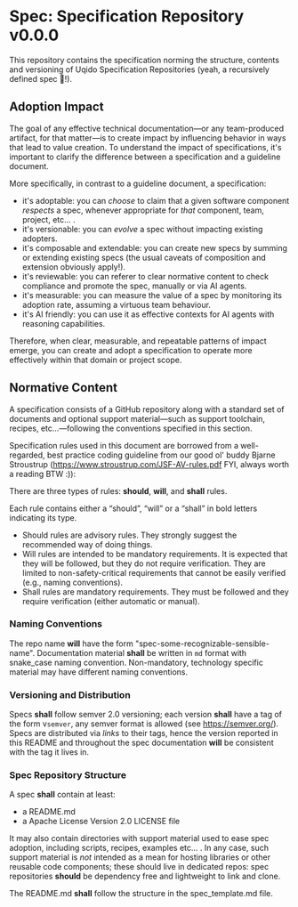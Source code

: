 # Spec: Specification Repository v0.0.0

This repository contains the specification norming the structure, contents and versioning of Uqido Specification Repositories (yeah, a recursively defined spec 🙂!).

## Adoption Impact

The goal of any effective technical documentation—or any team-produced artifact, for that matter—is to create impact by influencing behavior in ways that lead to value creation.
To understand the impact of specifications, it's important to clarify the difference between a specification and a guideline document.

More specifically, in contrast to a guideline document, a specification:
- it's adoptable: you can *choose* to claim that a given software component *respects* a spec, whenever appropriate for *that* component, team, project, etc... .
- it's versionable: you can *evolve* a spec without impacting existing adopters.
- it's composable and extendable: you can create new specs by summing or extending existing specs (the usual caveats of composition and extension obviously apply!).
- it's reviewable: you can referer to clear normative content to check compliance and promote the spec, manually or via AI agents.
- it's measurable: you can measure the value of a spec by monitoring its adoption rate, assuming a virtuous team behaviour.
- it's AI friendly: you can use it as effective contexts for AI agents with reasoning capabilities.

Therefore, when clear, measurable, and repeatable patterns of impact emerge, you can create and adopt a specification to operate more effectively 
within that domain or project scope.

## Normative Content

A specification consists of a GitHub repository along with a standard set of documents and optional support material—such as support toolchain, 
recipes, etc...—following the conventions specified in this section.

Specification rules used in this document are borrowed from a well-regarded, best practice coding guideline from our good ol' buddy Bjarne Stroustrup
(https://www.stroustrup.com/JSF-AV-rules.pdf FYI, always worth a reading BTW :)):

There are three types of rules: **should**, **will**, and **shall** rules.

Each rule contains either a “should”, “will” or a “shall” in bold letters indicating its type.
- Should rules are advisory rules. They strongly suggest the recommended way of doing things.
- Will rules are intended to be mandatory requirements. It is expected that they will be followed, but they do not require verification. They are limited to
non-safety-critical requirements that cannot be easily verified (e.g., naming conventions).
- Shall rules are mandatory requirements. They must be followed and they require verification (either automatic or manual).

### Naming Conventions

The repo name **will** have the form "spec-some-recognizable-sensible-name".
Documentation material **shall** be written in `md` format with snake_case naming convention.
Non-mandatory, technology specific material may have different naming conventions.

### Versioning and Distribution

Specs **shall** follow semver 2.0 versioning; each version **shall** have a tag of the form v`semver`, any semver format is allowed (see https://semver.org/).
Specs are distributed via *links* to their tags, hence the version reported in this README and throughout the spec documentation **will** be consistent with the tag it lives in.

### Spec Repository Structure

A spec **shall** contain at least:
- a README.md
- a Apache License Version 2.0 LICENSE file

It may also contain directories with support material used to ease spec adoption, including scripts, recipes, examples etc... .
In any case, such support material is *not* intended as a mean for hosting libraries or other reusable code components; these
should live in dedicated repos: spec repositories **should** be dependency free and lightweight to link and clone.

The README.md **shall** follow the structure in the spec_template.md file.

